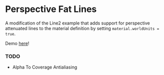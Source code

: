 # Perspective Fat Lines

A modification of the Line2 example that adds support for perspective attenuated lines to the material definition by setting `material.worldUnits = true`.

Demo [here](https://gkjohnson.github.io/threejs-sandbox/perspective-fat-lines/webgl_lines_fat.html)!

### TODO

- Alpha To Coverage Antialiasing
